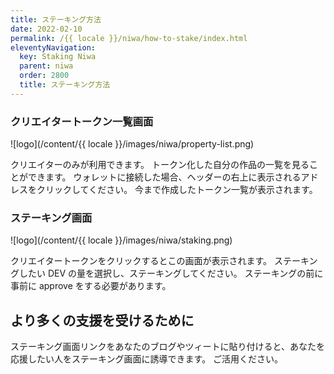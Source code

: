 ```yaml
---
title: ステーキング方法
date: 2022-02-10
permalink: /{{ locale }}/niwa/how-to-stake/index.html
eleventyNavigation:
  key: Staking Niwa
  parent: niwa
  order: 2800
  title: ステーキング方法
---
```


### クリエイタートークン一覧画面

![logo](/content/{{ locale }}/images/niwa/property-list.png)

クリエイターのみが利用できます。
トークン化した自分の作品の一覧を見ることができます。
ウォレットに接続した場合、ヘッダーの右上に表示されるアドレスをクリックしてください。
今まで作成したトークン一覧が表示されます。

### ステーキング画面

![logo](/content/{{ locale }}/images/niwa/staking.png)

クリエイタートークンをクリックするとこの画面が表示されます。
ステーキングしたい DEV の量を選択し、ステーキングしてください。
ステーキングの前に事前に approve をする必要があります。

## より多くの支援を受けるために

ステーキング画面リンクをあなたのブログやツィートに貼り付けると、あなたを応援したい人をステーキング画面に誘導できます。
ご活用ください。
